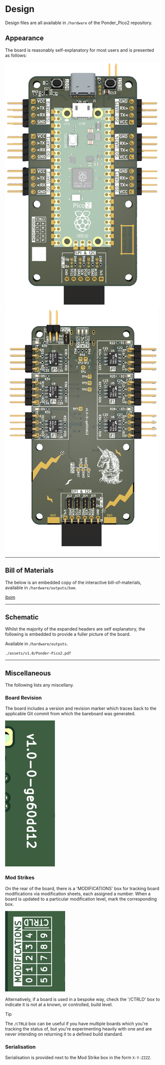 # Design

Design files are all available in `/hardware` of the Ponder_Pico2 repository.

## Appearance

The board is reasonably self-explanatory for most users and is presented as follows:

![Front of board](./assets/v1.0/Ponder-front.png ':size=300') ![Back of board](./assets/v1.0/Ponder-back.png ':size=310')

---

## Bill of Materials

The below is an embedded copy of the interactive bill-of-materials, available in `/hardware/outputs/bom`.

[ibom](./assets/v1.0/ibom.html ':include :type=iframe width=100% height=800px')

---

## Schematic

Whilst the majority of the expanded headers are self explanatory, the following is embedded to provide a fuller picture of the board.

Available in `/hardware/outputs`.

```pdf
./assets/v1.0/Ponder-Pico2.pdf
```

---

## Miscellaneous

The following lists any miscellany.

### Board Revision

The board includes a version and revision marker which traces back to the applicable Git commit from which the bareboard was generated.

![Revision](assets/v1.0/revision.png)

### Mod Strikes

On the rear of the board, there is a 'MODIFICATIONS' box for tracking board modifications via modification sheets, each assigned a number.
When a board is updated to a particular modification level, mark the corresponding box.

![Mod strikes](assets/v1.0/modstrike.png)

Alternatively, if a board is used in a bespoke way, check the '/CTRLD' box to indicate it is not at a known, or controlled, build level.

>[!TIP]
>The `/CTRLD` box can be useful if you have multiple boards which you're tracking the status of, but you're experimenting heavily with one and are never intending on returning it to a defined build standard.


### Serialisation

Serialisation is provided next to the Mod Strike box in the form `X-Y-ZZZZ`.
